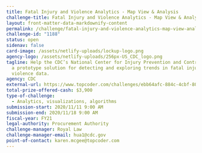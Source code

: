 ```yaml
---
title: Fatal Injury and Violence Analytics - Map View & Analysis
challenge-title: Fatal Injury and Violence Analytics - Map View & Analysis
layout: front-matter-data-markdownify-content
permalink: /challenge/fatal-injury-and-violence-analytics-map-view-analysis/
challenge-id: "1188"
status: open
sidenav: false
card-image: /assets/netlify-uploads/lockup-logo.png
agency-logo: /assets/netlify-uploads/256px-US_CDC_logo.png
tagline: Help the CDC’s National Center for Injury Prevention and Control create
  a prototype solution for detecting and exploring trends in fatal injury and
  violence data.
agency: CDC
external-url: https://www.topcoder.com/challenges/ebb64afc-884c-4cbf-80e7-34211e2a0343
total-prize-offered-cash: $3,900
type-of-challenge:
  - Analytics, visualizations, algorithms
submission-start: 2020/11/11 9:00 AM
submission-end: 2020/11/18 9:00 AM
fiscal-year: FY21
legal-authority: Procurement Authority
challenge-manager: Royal Law
challenge-manager-email: hua1@cdc.gov
point-of-contact: karen.mcgee@topcoder.com
---
```

